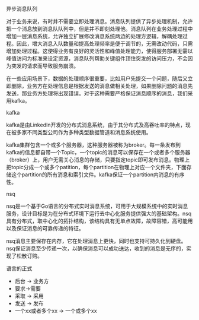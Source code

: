 异步消息队列

对于业务来说，有时并不需要立即处理消息。消息队列提供了异步处理机制，允许把一个消息放到消息队队列中，但是并不即刻处理他。消息队列在业务处理过程中增加一层消息系统，允许独立扩展修改消息系统两边的处理方逻辑，解耦处理过程。因此，增大消息入队数量和提高处理频率是便于调节的，无需改动代码，只需增加处理过程。这使得业务有良好的灵活性和峰值处理能力，使得服务部署无需以峰值访问为标准来设定资源，消息队列帮助关键组件顶住突发的访问压力，不会因为突发的请求而导致服务崩溃。

在一些应用场景下，数据的处理顺序很重要，比如用户先提交一个问题，随后又立即删除，业务方在处理信息是根据发送的消息做相关处理，如果删除问题的消息先发送，那业务方处理将出现错误。对于这种需要严格保证消息顺序的消息，我们采用kafka。

kafka

kafka是由LinkedIn开发的分布式消息系统，由于其分布式及高吞吐率的特点，现在被多家不同类型公司作为多种类型数据管道和消息系统使用。

kafka集群包含一个或多个服务器，这种服务器被称为broker。每一条发布到kafka的信息都自带一个Topic，一个topic的消息可以保存在一个或者多个服务器（broker）上，用户无需关心消息的存储，只要指定topic即可发布消息。物理上把topic分成一个或多个patition，每个partition在物理上对应一个文件夹，下面存储这个partition的所有消息和索引文件。kafka保证一个partition内消息的有序性。

nsq

nsq是一个基于Go语言的分布式实时消息系统，可用于大规模系统中的实时消息服务，设计目标是为在分布式环境下运行去中心化服务提供强大的基础架构。nsq具有分布式，取中心化的拓扑结构，该结构具有无单点故障，故障容错，高可能用以及保证消息的可靠传递的特征。

nsq消息主要保存在内存，它在处理消息上更快，同时也支持可持久化到硬盘。nsq保证消息至少传递一次，以确保消息可以成功送达，收到的消息是无序的，实现了松散订购。

语言的正式

* 后台 -> 业务方
* 要求->需要
* 采取 -> 采用
* 发送 -> 发布
* 一个xx或者多个xx -> 一个或多个xx
